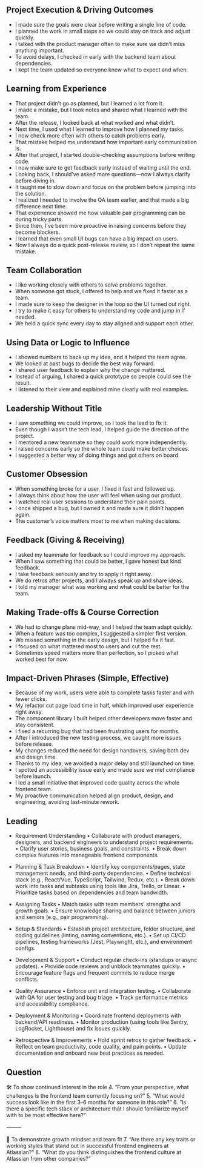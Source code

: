## Project Execution & Driving Outcomes
- I made sure the goals were clear before writing a single line of code.
- I planned the work in small steps so we could stay on track and adjust quickly.
- I talked with the product manager often to make sure we didn’t miss anything important.
- To avoid delays, I checked in early with the backend team about dependencies.
- I kept the team updated so everyone knew what to expect and when.

## Learning from Experience
- That project didn’t go as planned, but I learned a lot from it.
- I made a mistake, but I took notes and shared what I learned with the team.
- After the release, I looked back at what worked and what didn’t.
- Next time, I used what I learned to improve how I planned my tasks.
- I now check more often with others to catch problems early.
- That mistake helped me understand how important early communication is.
- After that project, I started double-checking assumptions before writing code.
- I now make sure to get feedback early instead of waiting until the end.
- Looking back, I should’ve asked more questions—now I always clarify before diving in.
- It taught me to slow down and focus on the problem before jumping into the solution.
- I realized I needed to involve the QA team earlier, and that made a big difference next time.
- That experience showed me how valuable pair programming can be during tricky parts.
- Since then, I’ve been more proactive in raising concerns before they become blockers.
- I learned that even small UI bugs can have a big impact on users.
- Now I always do a quick post-release review, so I don’t repeat the same mistake.

## Team Collaboration
- I like working closely with others to solve problems together.
- When someone got stuck, I offered to help and we fixed it faster as a team.
- I made sure to keep the designer in the loop so the UI turned out right.
- I try to make it easy for others to understand my code and jump in if needed.
- We held a quick sync every day to stay aligned and support each other.

## Using Data or Logic to Influence
- I showed numbers to back up my idea, and it helped the team agree.
- We looked at past bugs to decide the best way forward.
- I shared user feedback to explain why the change mattered.
- Instead of arguing, I shared a quick prototype so people could see the result.
- I listened to their view and explained mine clearly with real examples.

##  Leadership Without Title
- I saw something we could improve, so I took the lead to fix it.
- Even though I wasn’t the tech lead, I helped guide the direction of the project.
- I mentored a new teammate so they could work more independently.
- I raised concerns early so the whole team could make better choices.
- I suggested a better way of doing things and got others on board.

##  Customer Obsession
- When something broke for a user, I fixed it fast and followed up.
- I always think about how the user will feel when using our product.
- I watched real user sessions to understand their pain points.
- I once shipped a bug, but I owned it and made sure it didn’t happen again.
- The customer’s voice matters most to me when making decisions.

##  Feedback (Giving & Receiving)
- I asked my teammate for feedback so I could improve my approach.
- When I saw something that could be better, I gave honest but kind feedback.
- I take feedback seriously and try to apply it right away.
- We do retros after projects, and I always speak up and share ideas.
- I told my manager what was working and what could be better for the team.

## Making Trade-offs & Course Correction
- We had to change plans mid-way, and I helped the team adapt quickly.
- When a feature was too complex, I suggested a simpler first version.
- We missed something in the early design, but I helped fix it fast.
- I focused on what mattered most to users and cut the rest.
- Sometimes speed matters more than perfection, so I picked what worked best for now.

## Impact-Driven Phrases (Simple, Effective)
- Because of my work, users were able to complete tasks faster and with fewer clicks.
- My refactor cut page load time in half, which improved user experience right away.
- The component library I built helped other developers move faster and stay consistent.
- I fixed a recurring bug that had been frustrating users for months.
- After I introduced the new testing process, we caught more issues before release.
- My changes reduced the need for design handovers, saving both dev and design time.
- Thanks to my idea, we avoided a major delay and still launched on time.
- I spotted an accessibility issue early and made sure we met compliance before launch.
- I led a small initiative that improved code quality across the whole frontend team.
- My proactive communication helped align product, design, and engineering, avoiding last-minute rework.


## Leading
- Requirement Understanding
	•	Collaborate with product managers, designers, and backend engineers to understand project requirements.
	•	Clarify user stories, business goals, and constraints.
	•	Break down complex features into manageable frontend components.

- Planning & Task Breakdown
	•	Identify key components/pages, state management needs, and third-party dependencies.
	•	Define technical stack (e.g., React/Vue, TypeScript, Tailwind, Redux, etc.).
	•	Break down work into tasks and subtasks using tools like Jira, Trello, or Linear.
	•	Prioritize tasks based on dependencies and team bandwidth.

- Assigning Tasks
	•	Match tasks with team members’ strengths and growth goals.
	•	Ensure knowledge sharing and balance between juniors and seniors (e.g., pair programming).

- Setup & Standards
	•	Establish project architecture, folder structure, and coding guidelines (linting, naming conventions, etc.).
	•	Set up CI/CD pipelines, testing frameworks (Jest, Playwright, etc.), and environment configs.

- Development & Support
	•	Conduct regular check-ins (standups or async updates).
	•	Provide code reviews and unblock teammates quickly.
	•	Encourage feature flags and frequent commits to reduce merge conflicts.

- Quality Assurance
	•	Enforce unit and integration testing.
	•	Collaborate with QA for user testing and bug triage.
	•	Track performance metrics and accessibility compliance.

- Deployment & Monitoring
	•	Coordinate frontend deployments with backend/API readiness.
	•	Monitor production (using tools like Sentry, LogRocket, Lighthouse) and fix issues quickly.

- Retrospective & Improvements
	•	Hold sprint retros to gather feedback.
	•	Reflect on team productivity, code quality, and pain points.
	•	Update documentation and onboard new best practices as needed.

## Question
🛠️ To show continued interest in the role
4.	“From your perspective, what challenges is the frontend team currently focusing on?”
5.	“What would success look like in the first 3–6 months for someone in this role?”
6.	“Is there a specific tech stack or architecture that I should familiarize myself with to be most effective here?”

⸻

🌱 To demonstrate growth mindset and team fit
7.	“Are there any key traits or working styles that stand out in successful frontend engineers at Atlassian?”
8.	“What do you think distinguishes the frontend culture at Atlassian from other companies?”